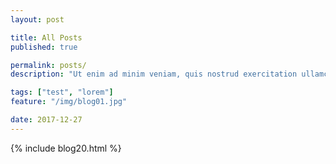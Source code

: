 ```yaml
---
layout: post

title: All Posts
published: true

permalink: posts/
description: "Ut enim ad minim veniam, quis nostrud exercitation ullamco laboris nisi ut aliquip ex ea commodo consequat."

tags: ["test", "lorem"]
feature: "/img/blog01.jpg"

date: 2017-12-27
---
```


{% include blog20.html %}
